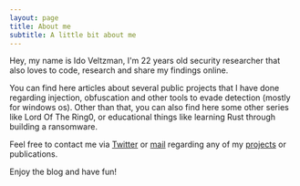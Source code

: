 ```yaml
---
layout: page
title: About me
subtitle: A little bit about me
---
```


Hey, my name is Ido Veltzman, I'm 22 years old security researcher that also loves to code, research and share my findings online.

You can find here articles about several public projects that I have done regarding injection, obfuscation and other tools to evade detection (mostly for windows os).
Other than that, you can also find here some other series like Lord Of The Ring0, or educational things like learning Rust through building a ransomware.

Feel free to contact me via [Twitter](https://twitter.com/idov31) or [mail](mailto:idov3110@gmail.com) regarding any of my [projects](https://github.com/idov31) or publications.

Enjoy the blog and have fun!
